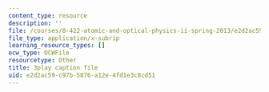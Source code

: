 ```yaml
---
content_type: resource
description: ''
file: /courses/8-422-atomic-and-optical-physics-ii-spring-2013/e2d2ac59c97b5876a12e4fd1e3c8cd51_T1KLrKvCGbA.vtt
file_type: application/x-subrip
learning_resource_types: []
ocw_type: OCWFile
resourcetype: Other
title: 3play caption file
uid: e2d2ac59-c97b-5876-a12e-4fd1e3c8cd51
---
```

